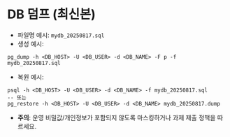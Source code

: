 # DB 덤프 (최신본)

- 파일명 예시: `mydb_20250817.sql`
- 생성 예시:
```
pg_dump -h <DB_HOST> -U <DB_USER> -d <DB_NAME> -F p -f mydb_20250817.sql
```
- 복원 예시:
```
psql -h <DB_HOST> -U <DB_USER> -d <DB_NAME> -f mydb_20250817.sql
-- 또는
pg_restore -h <DB_HOST> -U <DB_USER> -d <DB_NAME> mydb_20250817.dump
```
- **주의**: 운영 비밀값/개인정보가 포함되지 않도록 마스킹하거나 과제 제출 정책을 따르세요.
